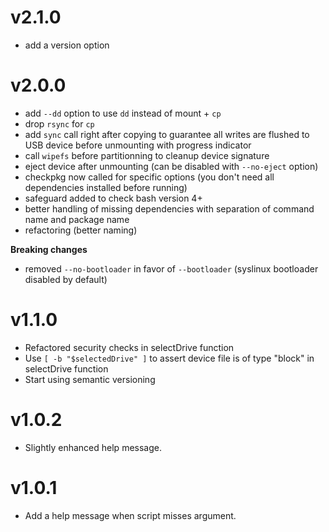 # v2.1.0

- add a version option

# v2.0.0

- add `--dd` option to use `dd` instead of mount + `cp`
- drop `rsync` for `cp`
- add `sync` call right after copying to guarantee all writes are flushed to USB device before unmounting with progress indicator
- call `wipefs` before partitionning to cleanup device signature
- eject device after unmounting (can be disabled with `--no-eject` option)
- checkpkg now called for specific options (you don't need all dependencies installed before running)
- safeguard added to check bash version 4+
- better handling of missing dependencies with separation of command name and package name
- refactoring (better naming)

**Breaking changes**

- removed `--no-bootloader` in favor of `--bootloader` (syslinux bootloader disabled by default)

# v1.1.0

- Refactored security checks in selectDrive function
- Use `[ -b "$selectedDrive" ]` to assert device file is of type "block" in selectDrive function
- Start using semantic versioning

# v1.0.2

- Slightly enhanced help message.

# v1.0.1

- Add a help message when script misses argument.
